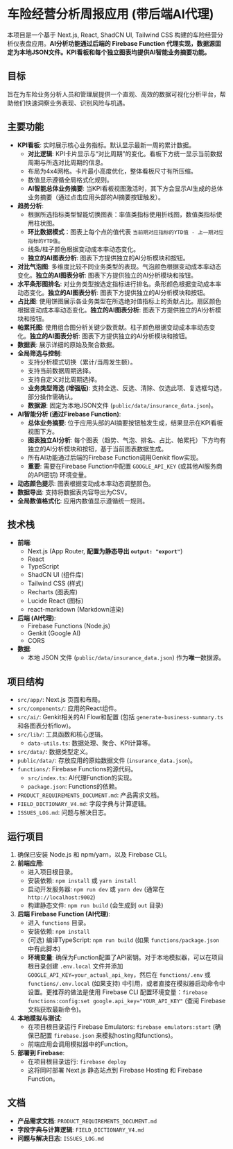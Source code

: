 
# 车险经营分析周报应用 (带后端AI代理)

本项目是一个基于 Next.js, React, ShadCN UI, Tailwind CSS 构建的车险经营分析仪表盘应用。**AI分析功能通过后端的 Firebase Function 代理实现，数据源固定为本地JSON文件。KPI看板和每个独立图表均提供AI智能业务摘要功能。**

## 目标

旨在为车险业务分析人员和管理层提供一个直观、高效的数据可视化分析平台，帮助他们快速洞察业务表现、识别风险与机遇。

## 主要功能

- **KPI看板**: 实时展示核心业务指标。默认显示最新一周的累计数据。
    - **对比逻辑**: KPI卡片显示与“对比周期”的变化。看板下方统一显示当前数据周期与所选对比周期的信息。
    - 布局为4x4网格。卡片最小高度优化，整体看板尺寸有所压缩。
    - 数值显示遵循全局格式化规则。
    - **AI智能总体业务摘要**: 当KPI看板视图激活时，其下方会显示AI生成的总体业务摘要（通过点击应用头部的AI摘要按钮触发）。
- **趋势分析**:
    - 根据所选指标类型智能切换图表：率值类指标使用折线图，数值类指标使用柱状图。
    - **环比数据模式**：图表上每个点的值代表 `当前期对应指标的YTD值 - 上一期对应指标的YTD值`。
    - 线条/柱子颜色根据变动成本率动态变化。
    - **独立的AI图表分析**: 图表下方提供独立的AI分析模块和按钮。
- **对比气泡图**: 多维度比较不同业务类型的表现。气泡颜色根据变动成本率动态变化。**独立的AI图表分析**: 图表下方提供独立的AI分析模块和按钮。
- **水平条形图排名**: 对业务类型按选定指标进行排名。条形颜色根据变动成本率动态变化。**独立的AI图表分析**: 图表下方提供独立的AI分析模块和按钮。
- **占比图**: 使用饼图展示各业务类型在所选绝对值指标上的贡献占比。扇区颜色根据变动成本率动态变化。**独立的AI图表分析**: 图表下方提供独立的AI分析模块和按钮。
- **帕累托图**: 使用组合图分析关键少数贡献。柱子颜色根据变动成本率动态变化。**独立的AI图表分析**: 图表下方提供独立的AI分析模块和按钮。
- **数据表**: 展示详细的原始及聚合数据。
- **全局筛选与控制**:
    - 支持分析模式切换（累计/当周发生额）。
    * 支持当前数据周期选择。
    * 支持自定义对比周期选择。
    * **业务类型筛选 (增强版)**: 支持全选、反选、清除、仅选此项、复选框勾选，部分操作需确认。
    * **数据源**: 固定为本地JSON文件 (`public/data/insurance_data.json`)。
- **AI智能分析 (通过Firebase Function)**:
    * **总体业务摘要**: 位于应用头部的AI摘要按钮触发生成，结果显示在KPI看板视图下方。
    * **图表独立AI分析**: 每个图表（趋势、气泡、排名、占比、帕累托）下方均有独立的AI分析模块和按钮，基于当前图表数据生成。
    * 所有AI功能通过后端的Firebase Function调用Genkit flow实现。
    * **重要**: 需要在Firebase Function中配置 `GOOGLE_API_KEY` (或其他AI服务商的API密钥) 环境变量。
- **动态颜色提示**: 图表根据变动成本率动态调整颜色。
- **数据导出**: 支持将数据表内容导出为CSV。
- **全局数值格式化**: 应用内数值显示遵循统一规则。

## 技术栈

- **前端**:
    - Next.js (App Router, **配置为静态导出 `output: "export"`**)
    - React
    - TypeScript
    - ShadCN UI (组件库)
    - Tailwind CSS (样式)
    - Recharts (图表库)
    - Lucide React (图标)
    - react-markdown (Markdown渲染)
- **后端 (AI代理)**:
    - Firebase Functions (Node.js)
    - Genkit (Google AI)
    - CORS
- **数据**:
    - 本地 JSON 文件 (`public/data/insurance_data.json`) 作为**唯一**数据源。

## 项目结构

- `src/app/`: Next.js 页面和布局。
- `src/components/`: 应用的React组件。
- `src/ai/`: Genkit相关的AI Flow和配置 (包括 `generate-business-summary.ts` 和各图表分析flow)。
- `src/lib/`: 工具函数和核心逻辑。
    - `data-utils.ts`: 数据处理、聚合、KPI计算等。
- `src/data/`: 数据类型定义。
- `public/data/`: 存放应用的原始数据文件 (`insurance_data.json`)。
- `functions/`: Firebase Functions的源代码。
    - `src/index.ts`: AI代理Function的实现。
    - `package.json`: Functions的依赖。
- `PRODUCT_REQUIREMENTS_DOCUMENT.md`: 产品需求文档。
- `FIELD_DICTIONARY_V4.md`: 字段字典与计算逻辑。
- `ISSUES_LOG.md`: 问题与解决日志。

## 运行项目

1.  确保已安装 Node.js 和 npm/yarn，以及 Firebase CLI。
2.  **前端应用**:
    *   进入项目根目录。
    *   安装依赖: `npm install` 或 `yarn install`
    *   启动开发服务器: `npm run dev` 或 `yarn dev` (通常在 `http://localhost:9002`)
    *   构建静态文件: `npm run build` (会生成到 `out` 目录)
3.  **后端 Firebase Function (AI代理)**:
    *   进入 `functions` 目录。
    *   安装依赖: `npm install`
    *   (可选) 编译TypeScript: `npm run build` (如果 `functions/package.json` 中有此脚本)
    *   **环境变量**: 确保为Function配置了API密钥。对于本地模拟器，可以在项目根目录创建 `.env.local` 文件并添加 `GOOGLE_API_KEY=your_actual_api_key`，然后在 `functions/.env` 或 `functions/.env.local` (如果支持) 中引用，或者直接在模拟器启动命令中设置。更推荐的做法是使用 Firebase CLI 配置环境变量：`firebase functions:config:set google.api_key="YOUR_API_KEY"` (查阅 Firebase 文档获取最新命令)。
4.  **本地模拟与测试**:
    *   在项目根目录运行 Firebase Emulators: `firebase emulators:start` (确保已配置 `firebase.json` 来模拟hosting和functions)。
    *   前端应用会调用模拟器中的Function。
5.  **部署到 Firebase**:
    *   在项目根目录运行: `firebase deploy`
    *   这将同时部署 Next.js 静态站点到 Firebase Hosting 和 Firebase Function。

## 文档

- **产品需求文档**: `PRODUCT_REQUIREMENTS_DOCUMENT.md`
- **字段字典与计算逻辑**: `FIELD_DICTIONARY_V4.md`
- **问题与解决日志**: `ISSUES_LOG.md`

